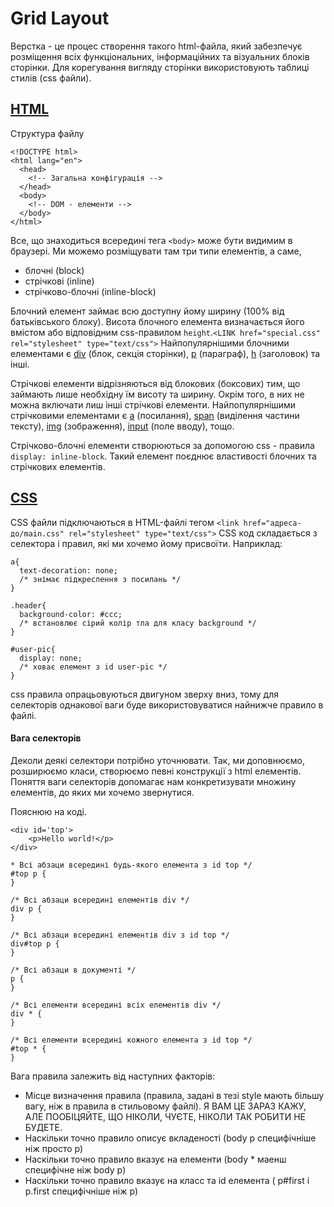 # Grid Layout

Верстка - це процес створення такого html-файла, який забезпечує розміщення всіх функціональних, інформаційних та візуальних блоків сторінки. Для корегування вигляду сторінки використовують таблиці стилів (css файли).

## [HTML](https://en.wikipedia.org/?title=HTML)

Структура файлу

```
<!DOCTYPE html>
<html lang="en">
  <head>
    <!-- Загальна конфігурація -->
  </head>
  <body>
    <!-- DOM - елементи -->
  </body>
</html>
```

Все, що знаходиться всередині тега `<body>` може бути видимим в браузері. Ми можемо розміщувати там три типи елементів, а саме,
* блочні (block)
* стрічкові (inline)
* стрічково-блочні (inline-block)

Блочний елемент займає всю доступну йому ширину (100% від батьківського блоку). Висота блочного елемента визначається його вмістом або відповідним css-правилом `height`.`<LINK href="special.css" rel="stylesheet" type="text/css">`
Найпопулярнішими блочними елементами є [div](http://www.w3schools.com/tags/tag_div.asp) (блок, секція сторінки), [p](http://www.w3schools.com/tags/tag_p.asp) (параграф), [h](http://www.w3schools.com/tags/tag_hn.asp) (заголовок) та інші.

Стрічкові елементи відрізняються від блокових (боксових) тим, що займають лише необхідну їм висоту та ширину. Окрім того, в них не можна включати лиш інші стрічкові елементи.
Найпопулярнішими стрічковими елементами є [a](http://www.w3schools.com/tags/tag_a.asp) (посилання), [span](http://www.w3schools.com/tags/tag_span.asp) (виділення частини тексту), [img](http://www.w3schools.com/tags/tag_img.asp) (зображення), [input](http://www.w3schools.com/tags/tag_input.asp) (поле вводу), тощо.

Стрічково-блочні елементи створюються за допомогою css - правила `display: inline-block`. Такий елемент поєднює властивості блочних та стрічкових елементів.

## [CSS](https://en.wikipedia.org/wiki/Cascading_Style_Sheets)

CSS файли підключаються в HTML-файлі тегом `<link href="адреса-до/main.css" rel="stylesheet" type="text/css">`
CSS код складається з селектора і правил, які ми хочемо йому присвоїти. Наприклад:
```
a{
  text-decoration: none;
  /* знімає підкреслення з посилань */
}

.header{
  background-color: #ccc;
  /* встановлює сірий колір тла для класу background */
}

#user-pic{
  display: none;
  /* ховає елемент з id user-pic */
}
```

css правила опрацьовуються двигуном зверху вниз, тому для селекторів однакової ваги буде використовуватися найнижче правило в файлі.

#### Вага селекторів

Деколи деякі селектори потрібно уточнювати. Так, ми доповнюємо, розширюємо класи, створюємо певні конструкції з html елементів. Поняття ваги селекторів допомагає нам конкретизувати множину елементів, до яких ми хочемо звернутися.

Пояснюю на коді.

```
<div id='top'>
    <p>Hello world!</p>
</div>
```

```
* Всі абзаци всередині будь-якого елемента з id top */
#top p {
}

/* Всі абзаци всередині елементів div */
div p {
}

/* Всі абзаци всередині елементів div з id top */
div#top p {
}

/* Всі абзаци в документі */
p {
}

/* Всі елементи всередині всіх елементів div */
div * {
}

/* Всі елементи всередині кожного елемента з id top */
#top * {
}
```

Вага правила залежить від наступних факторів:

* Місце визначення правила (правила, задані в тезі style мають більшу вагу, ніж в правила в стильовому файлі). Я ВАМ ЦЕ ЗАРАЗ КАЖУ, АЛЕ ПООБІЦЯЙТЕ, ЩО НІКОЛИ, ЧУЄТЕ, НІКОЛИ ТАК РОБИТИ НЕ БУДЕТЕ.
* Наскільки точно правило описує вкладеності (body p специфічніше ніж просто p)
* Наскільки точно правило вказує на елементи (body * маенш специфічне ніж body p)
* Наскільки точно правило вказує на класс та id елемента ( p#first і p.first специфічніше ніж p)
